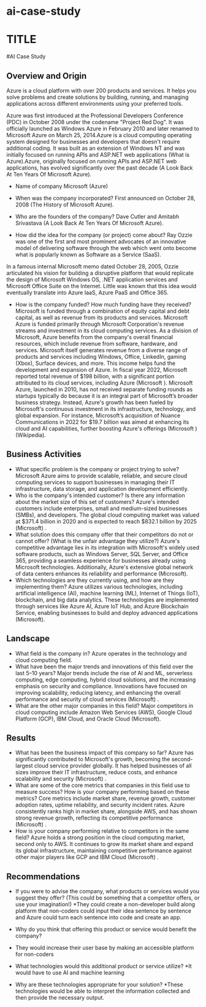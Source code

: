 # ai-case-study
# TITLE
#AI Case Study

## Overview and Origin

Azure is a cloud platform with over 200 products and services. It helps you solve problems and create solutions by building, running, and managing applications across different environments using your preferred tools.

Azure was first introduced at the Professional Developers Conference (PDC) in October 2008 under the codename "Project Red Dog". It was officially launched as Windows Azure in February 2010 and later renamed to Microsoft Azure on March 25, 2014.Azure is a cloud computing operating system designed for businesses and developers that doesn't require additional coding. It was built as an extension of Windows NT and was initially focused on running APIs and ASP.NET web applications (What is Azure).Azure, originally focused on running APIs and ASP.NET web applications, has evolved significantly over the past decade (A Look Back At Ten Years Of Microsoft Azure).

* Name of company
Microsoft (Azure)

* When was the company incorporated?
First announced on October 28, 2008 (The History of Microsoft Azure).

* Who are the founders of the company?
Dave Cutler and Amitabh Srivastava (A Look Back At Ten Years Of Microsoft Azure).

* How did the idea for the company (or project) come about?
Ray Ozzie was one of the first and most prominent advocates of an innovative model of delivering software through the web which went onto become what is popularly known as Software as a Service (SaaS). 

In a famous internal Microsoft memo dated October 28, 2005, Ozzie articulated his vision for building a disruptive platform that would replicate the design of Microsoft Windows OS, .NET application services and Microsoft Office Suite on the Internet. Little was known that this idea would eventually translate into Azure IaaS, Azure PaaS and Office 365.

* How is the company funded? How much funding have they received? 
Microsoft is funded through a combination of equity capital and debt capital, as well as revenue from its products and services. Microsoft Azure is funded primarily through Microsoft Corporation's revenue streams and investment in its cloud computing services. As a division of Microsoft, Azure benefits from the company's overall financial resources, which include revenue from software, hardware, and services.
Microsoft itself generates revenue from a diverse range of products and services including Windows, Office, LinkedIn, gaming (Xbox), Surface devices, and more. This income helps fund the development and expansion of Azure. In fiscal year 2022, Microsoft reported total revenue of $198 billion, with a significant portion attributed to its cloud services, including Azure​ (Microsoft )​.
Microsoft Azure, launched in 2010, has not received separate funding rounds as startups typically do because it is an integral part of Microsoft’s broader business strategy. Instead, Azure's growth has been fueled by Microsoft's continuous investment in its infrastructure, technology, and global expansion. For instance, Microsoft’s acquisition of Nuance Communications in 2022 for $19.7 billion was aimed at enhancing its cloud and AI capabilities, further boosting Azure's offerings​ (Microsoft )​​ (Wikipedia).

## Business Activities

* What specific problem is the company or project trying to solve? Microsoft Azure aims to provide scalable, reliable, and secure cloud computing services to support businesses in managing their IT infrastructure, data storage, and application development efficiently.
* Who is the company's intended customer? Is there any information about the market size of this set of customers? Azure's intended customers include enterprises, small and medium-sized businesses (SMBs), and developers. The global cloud computing market was valued at $371.4 billion in 2020 and is expected to reach $832.1 billion by 2025​ (Microsoft)​ .
* What solution does this company offer that their competitors do not or cannot offer? (What is the unfair advantage they utilize?) Azure's competitive advantage lies in its integration with Microsoft's widely used software products, such as Windows Server, SQL Server, and Office 365, providing a seamless experience for businesses already using Microsoft technologies. Additionally, Azure's extensive global network of data centers enhances its reliability and performance​ (Microsoft)​ .
* Which technologies are they currently using, and how are they implementing them? Azure utilizes various technologies, including artificial intelligence (AI), machine learning (ML), Internet of Things (IoT), blockchain, and big data analytics. These technologies are implemented through services like Azure AI, Azure IoT Hub, and Azure Blockchain Service, enabling businesses to build and deploy advanced applications​ (Microsoft)​.

## Landscape

* What field is the company in? Azure operates in the technology and cloud computing field.
* What have been the major trends and innovations of this field over the last 5–10 years? Major trends include the rise of AI and ML, serverless computing, edge computing, hybrid cloud solutions, and the increasing emphasis on security and compliance. Innovations have focused on improving scalability, reducing latency, and enhancing the overall performance and security of cloud services​ (Microsoft)​ .
* What are the other major companies in this field? Major competitors in cloud computing include Amazon Web Services (AWS), Google Cloud Platform (GCP), IBM Cloud, and Oracle Cloud​ (Microsoft)​.

## Results

* What has been the business impact of this company so far? Azure has significantly contributed to Microsoft's growth, becoming the second-largest cloud service provider globally. It has helped businesses of all sizes improve their IT infrastructure, reduce costs, and enhance scalability and security​ (Microsoft)​ .
* What are some of the core metrics that companies in this field use to measure success? How is your company performing based on these metrics? Core metrics include market share, revenue growth, customer adoption rates, uptime reliability, and security incident rates. Azure consistently ranks high in market share, alongside AWS, and has shown strong revenue growth, reflecting its competitive performance​ (Microsoft)​ .
* How is your company performing relative to competitors in the same field? Azure holds a strong position in the cloud computing market, second only to AWS. It continues to grow its market share and expand its global infrastructure, maintaining competitive performance against other major players like GCP and IBM Cloud​ (Microsoft)​ .

## Recommendations

* If you were to advise the company, what products or services would you suggest they offer? (This could be something that a competitor offers, or use your imagination!)
*They could create a non-developer build along platform that non-coders could input their idea sentence by sentence and Azure could turn each sentence into code and create an app. 

* Why do you think that offering this product or service would benefit the company?
* They would increase their user base by making an accessible platform for non-coders

* What technologies would this additional product or service utilize?
*It would have to use AI and machine learning
* Why are these technologies appropriate for your solution? *These technologies would be able to interpret the information collected and then provide the necessary output. 

